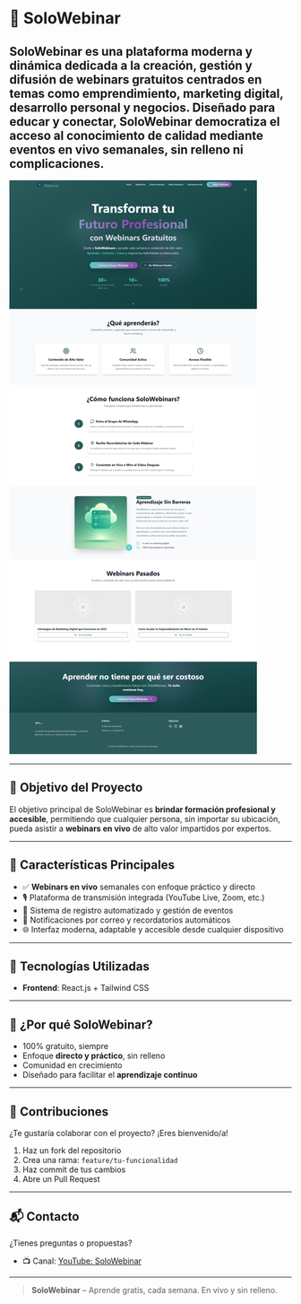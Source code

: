 
  # 🎥 SoloWebinar

**SoloWebinar** es una plataforma moderna y dinámica dedicada a la creación, gestión y difusión de **webinars gratuitos** centrados en temas como **emprendimiento, marketing digital, desarrollo personal y negocios**. Diseñado para educar y conectar, SoloWebinar democratiza el acceso al conocimiento de calidad mediante eventos en vivo semanales, sin relleno ni complicaciones.
---

 ![solo webinar](https://github.com/oliver2207/solowebinar/blob/693be5514e858c1d7aef851400e5d235b88d7220/src/assets/Poto/Captura%20web_21-7-2025_03715_localhost.jpeg)
 
---

## 🚀 Objetivo del Proyecto

El objetivo principal de SoloWebinar es **brindar formación profesional y accesible**, permitiendo que cualquier persona, sin importar su ubicación, pueda asistir a **webinars en vivo** de alto valor impartidos por expertos.

---

## 🧠 Características Principales

- ✅ **Webinars en vivo** semanales con enfoque práctico y directo
- 🎙️ Plataforma de transmisión integrada (YouTube Live, Zoom, etc.)
- 📅 Sistema de registro automatizado y gestión de eventos
- 📲 Notificaciones por correo y recordatorios automáticos
- 🌐 Interfaz moderna, adaptable y accesible desde cualquier dispositivo

---

## 🧰 Tecnologías Utilizadas

- **Frontend**: React.js + Tailwind CSS

---

## 🌟 ¿Por qué SoloWebinar?

- 100% gratuito, siempre
- Enfoque **directo y práctico**, sin relleno
- Comunidad en crecimiento
- Diseñado para facilitar el **aprendizaje continuo**

---

## 🤝 Contribuciones

¿Te gustaría colaborar con el proyecto? ¡Eres bienvenido/a!

1. Haz un fork del repositorio
2. Crea una rama: `feature/tu-funcionalidad`
3. Haz commit de tus cambios
4. Abre un Pull Request

---

## 📬 Contacto

¿Tienes preguntas o propuestas?

- 📺 Canal: [YouTube: SoloWebinar](https://www.youtube.com/@SoloWebinar)

---

> **SoloWebinar** – Aprende gratis, cada semana. En vivo y sin relleno.

